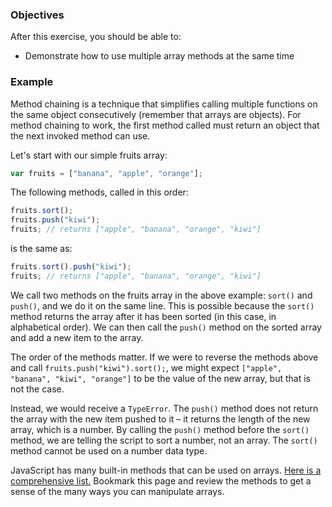 <!--{ ids:[187], language:'JavaScript', type:'workshop', order: 6, name:'Method Chaining', description:'Use multiple array methods at the same time' } -->

### Objectives

After this exercise, you should be able to:

- Demonstrate how to use multiple array methods at the same time

### Example

Method chaining is a technique that simplifies calling multiple functions on the same object consecutively (remember that arrays are objects). For method chaining to work, the first method called must return an object that the next invoked method can use.

Let's start with our simple fruits array:

```js
var fruits = ["banana", "apple", "orange"];
```

The following methods, called in this order:

```js
fruits.sort();
fruits.push("kiwi");
fruits; // returns ["apple", "banana", "orange", "kiwi"]
```

is the same as:

```js
fruits.sort().push("kiwi");
fruits; // returns ["apple", "banana", "orange", "kiwi"]
```

We call two methods on the fruits array in the above example: `sort()` and `push()`, and we do it on the same line. This is possible because the `sort()` method returns the array after it has been sorted (in this case, in alphabetical order). We can then call the `push()` method on the sorted array and add a new item to the array.

The order of the methods matter. If we were to reverse the methods above and call `fruits.push("kiwi").sort();`, we might expect `["apple", "banana", "kiwi", "orange"]` to be the value of the new array, but that is not the case.

Instead, we would receive a `TypeError`. The `push()` method does not return the array with the new item pushed to it – it returns the length of the new array, which is a number. By calling the `push()` method before the `sort()` method, we are telling the script to sort a number, not an array. The `sort()` method cannot be used on a number data type.

JavaScript has many built-in methods that can be used on arrays. [Here is a comprehensive list.](https://developer.mozilla.org/en-US/docs/Web/JavaScript/Reference/Global_Objects/Array#Methods_2) Bookmark this page and review the methods to get a sense of the many ways you can manipulate arrays.
